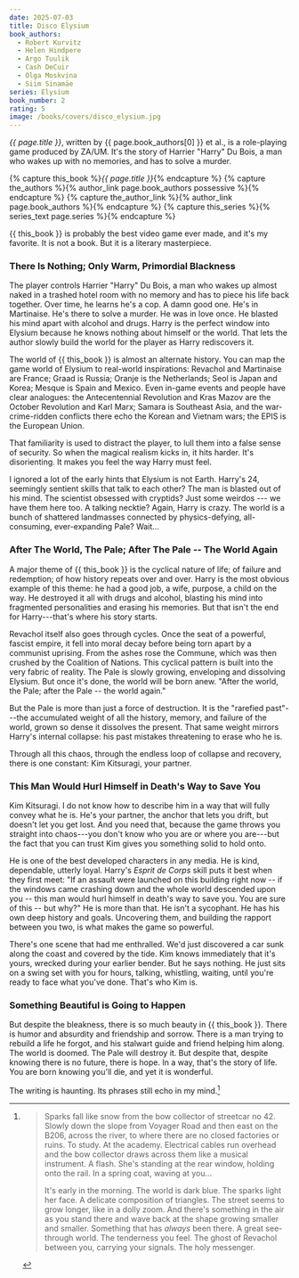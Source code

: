```yaml
---
date: 2025-07-03
title: Disco Elysium
book_authors:
  - Robert Kurvitz
  - Helen Hindpere
  - Argo Tuulik
  - Cash DeCuir
  - Olga Moskvina
  - Siim Sinamäe
series: Elysium
book_number: 2
rating: 5
image: /books/covers/disco_elysium.jpg
---
```


<cite class="video-game-title">{{ page.title }}</cite>, written by <span
class="author-name">{{ page.book_authors[0] }}</span> <abbr class="etal">et
al.</abbr>, is a role-playing game produced by ZA/UM. It's the story of
Harrier "Harry" Du Bois, a man who wakes up with no memories, and has to solve
a murder.

{% capture this_book %}<cite class="book-title">{{ page.title }}</cite>{% endcapture %}
{% capture the_authors %}{% author_link page.book_authors possessive %}{% endcapture %}
{% capture the_author_link %}{% author_link page.book_authors %}{% endcapture %}
{% capture this_series %}{% series_text page.series %}{% endcapture %}

{{ this_book }} is probably the best video game ever made, <!-- WHY --> and
it's my favorite. It is not a book. But it is a literary masterpiece.

### There Is Nothing; Only Warm, Primordial Blackness

The player controls Harrier "Harry" Du Bois, a man who wakes up almost naked
in a trashed hotel room with no memory and has to piece his life back
together. Over time, he learns he's a cop. A damn good one. He's in
Martinaise. He's there to solve a murder. He was in love once. He blasted his
mind apart with alcohol and drugs. Harry is the perfect window into Elysium
because he knows nothing about himself or the world. That lets the author
slowly build the world for the player as Harry rediscovers it.

The world of {{ this_book }} is almost an alternate history. You can map the
game world of Elysium to real-world inspirations: Revachol and Martinaise are
France; Graad is Russia; Oranje is the Netherlands; Seol is Japan and Korea;
Mesque is Spain and Mexico. Even in-game events and people have clear
analogues: the Antecentennial Revolution and Kras Mazov are the October
Revolution and Karl Marx; Samara is Southeast Asia, and the war-crime-ridden
conflicts there echo the Korean and Vietnam wars; the EPIS is the European
Union.

That familiarity is used to distract the player, to lull them into a false
sense of security. So when the magical realism kicks in, it hits harder. It's
disorienting. It makes you feel the way Harry must feel.

I ignored a lot of the early hints that Elysium is not Earth. Harry's 24,
seemingly sentient skills that talk to each other? The man is blasted out of
his mind. The scientist obsessed with cryptids? Just some weirdos --- we have
them here too. A talking necktie? Again, Harry is crazy. The world is a bunch
of shattered landmasses connected by physics-defying, all-consuming,
ever-expanding Pale? Wait...

### After The World, The Pale; After The Pale -- The World Again

A major theme of {{ this_book }} is the cyclical nature of life; of failure
and redemption; of how history repeats over and over. Harry is the most
obvious example of this theme: he had a good job, a wife, purpose, a child on
the way. He destroyed it all with drugs and alcohol, blasting his mind into
fragmented personalities and erasing his memories. But that isn't the end for
Harry---that's where his story starts.

Revachol itself also goes through cycles. Once the seat of a powerful, fascist
empire, it fell into moral decay before being torn apart by a communist
uprising. From the ashes rose the Commune, which was then crushed by the
Coalition of Nations. This cyclical pattern is built into the very fabric of
reality. The Pale is slowly growing, enveloping and dissolving Elysium. But
once it's done, the world will be born anew. "After the world, the Pale;
after the Pale -- the world again."

But the Pale is more than just a force of destruction. It is the "rarefied
past"---the accumulated weight of all the history, memory, and failure of the
world, grown so dense it dissolves the present. That same weight mirrors
Harry's internal collapse: his past mistakes threatening to erase who he is.

Through all this chaos, through the endless loop of collapse and recovery,
there is one constant: Kim Kitsuragi, your partner.

### This Man Would Hurl Himself in Death's Way to Save You

Kim Kitsuragi. I do not know how to describe him in a way that will fully
convey what he is. He's your partner, the anchor that lets you drift, but
doesn't let you get lost. And you need that, because the game throws you
straight into chaos---you don't know who you are or where you are---but the
fact that you can trust Kim gives you something solid to hold onto.

He is one of the best developed characters in any media. He is kind,
dependable, utterly loyal. Harry's _Esprit de Corps_ skill puts it best when
they first meet: "If an assault were launched on this building right now -- if
the windows came crashing down and the whole world descended upon you -- this
man would hurl himself in death's way to save you. You are sure of this -- but
why?" He is more than that. He isn't a sycophant. He has his own deep history
and goals. Uncovering them, and building the rapport between you two, is what
makes the game so powerful.

There's one scene that had me enthralled. We'd just discovered a car sunk
along the coast and covered by the tide. Kim knows immediately that it's
yours, wrecked during your earlier bender. But he says nothing. He just sits
on a swing set with you for hours, talking, whistling, waiting, until you're
ready to face what you've done. That's who Kim is.

### Something Beautiful is Going to Happen

But despite the bleakness, there is so much beauty in {{ this_book }}. There
is humor and absurdity and friendship and sorrow. There is a man trying to
rebuild a life he forgot, and his stalwart guide and friend helping him along.
The world is doomed. The Pale will destroy it. But despite that, despite
knowing there is no future, there is hope. In a way, that's the story of life.
You are born knowing you'll die, and yet it is wonderful.

The writing is haunting. Its phrases still echo in my mind.[^bow]

[^bow]:
    > Sparks fall like snow from the bow collector of streetcar no 42. Slowly down
    > the slope from Voyager Road and then east on the B206, across the river, to
    > where there are no closed factories or ruins. To study. At the academy.
    > Electrical cables run overhead and the bow collector draws across them like
    > a musical instrument. A flash. She's standing at the rear window, holding
    > onto the rail. In a spring coat, waving at you...
    >
    > It's early in the morning. The world is dark blue. The sparks light her
    > face. A delicate composition of triangles. The street seems to grow longer,
    > like in a dolly zoom. And there's something in the air as you stand there
    > and wave back at the shape growing smaller and smaller. Something that has
    > *always* been there. A great see-through world. The tenderness you feel. The
    > ghost of Revachol between you, carrying your signals. The holy messenger.


